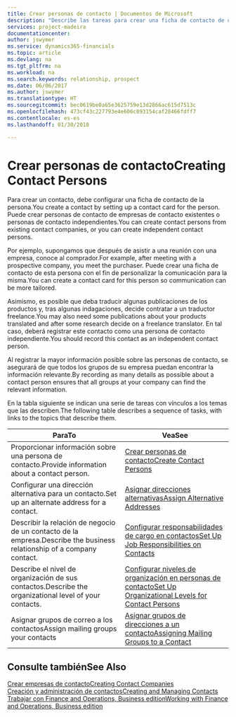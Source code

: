 ```yaml
---
title: Crear personas de contacto | Documentos de Microsoft
description: "Describe las tareas para crear una ficha de contacto de una persona, por ejemplo, un cliente potencial o proveedor, lo que ayuda a definir la relación y adaptar la comunicación."
services: project-madeira
documentationcenter: 
author: jswymer
ms.service: dynamics365-financials
ms.topic: article
ms.devlang: na
ms.tgt_pltfrm: na
ms.workload: na
ms.search.keywords: relationship, prospect
ms.date: 06/06/2017
ms.author: jswymer
ms.translationtype: HT
ms.sourcegitcommit: bec0619be0a65e3625759e13d2866ac615d7513c
ms.openlocfilehash: 473cf43c227793e4e606c893154caf28466fdff7
ms.contentlocale: es-es
ms.lasthandoff: 01/30/2018

---
```

# <a name="creating-contact-persons"></a><span data-ttu-id="09a65-103">Crear personas de contacto</span><span class="sxs-lookup"><span data-stu-id="09a65-103">Creating Contact Persons</span></span>
<span data-ttu-id="09a65-104">Para crear un contacto, debe configurar una ficha de contacto de la persona.</span><span class="sxs-lookup"><span data-stu-id="09a65-104">You create a contact by setting up a contact card for the person.</span></span> <span data-ttu-id="09a65-105">Puede crear personas de contacto de empresas de contacto existentes o personas de contacto independientes.</span><span class="sxs-lookup"><span data-stu-id="09a65-105">You can create contact persons from existing contact companies, or you can create independent contact persons.</span></span>

<span data-ttu-id="09a65-106">Por ejemplo, supongamos que después de asistir a una reunión con una empresa, conoce al comprador.</span><span class="sxs-lookup"><span data-stu-id="09a65-106">For example, after meeting with a prospective company, you meet the purchaser.</span></span> <span data-ttu-id="09a65-107">Puede crear una ficha de contacto de esta persona con el fin de personalizar la comunicación para la misma.</span><span class="sxs-lookup"><span data-stu-id="09a65-107">You can create a contact card for this person so communication can be more tailored.</span></span>

<span data-ttu-id="09a65-108">Asimismo, es posible que deba traducir algunas publicaciones de los productos y, tras algunas indagaciones, decide contratar a un traductor freelance.</span><span class="sxs-lookup"><span data-stu-id="09a65-108">You may also need some publications about your products translated and after some research decide on a freelance translator.</span></span> <span data-ttu-id="09a65-109">En tal caso, deberá registrar este contacto como una persona de contacto independiente.</span><span class="sxs-lookup"><span data-stu-id="09a65-109">You should record this contact as an independent contact person.</span></span>

<span data-ttu-id="09a65-110">Al registrar la mayor información posible sobre las personas de contacto, se asegurará de que todos los grupos de su empresa puedan encontrar la información relevante.</span><span class="sxs-lookup"><span data-stu-id="09a65-110">By recording as many details as possible about a contact person ensures that all groups at your company can find the relevant information.</span></span>

<span data-ttu-id="09a65-111">En la tabla siguiente se indican una serie de tareas con vínculos a los temas que las describen.</span><span class="sxs-lookup"><span data-stu-id="09a65-111">The following table describes a sequence of tasks, with links to the topics that describe them.</span></span>

| <span data-ttu-id="09a65-112">Para</span><span class="sxs-lookup"><span data-stu-id="09a65-112">To</span></span> | <span data-ttu-id="09a65-113">Vea</span><span class="sxs-lookup"><span data-stu-id="09a65-113">See</span></span> |
| --- | --- |
| <span data-ttu-id="09a65-114">Proporcionar información sobre una persona de contacto.</span><span class="sxs-lookup"><span data-stu-id="09a65-114">Provide information about a contact person.</span></span> |[<span data-ttu-id="09a65-115">Crear personas de contacto</span><span class="sxs-lookup"><span data-stu-id="09a65-115">Create Contact Persons</span></span>](marketing-how-create-contact-persons.md) |
| <span data-ttu-id="09a65-116">Configurar una dirección alternativa para un contacto.</span><span class="sxs-lookup"><span data-stu-id="09a65-116">Set up an alternate address for a contact.</span></span> |[<span data-ttu-id="09a65-117">Asignar direcciones alternativas</span><span class="sxs-lookup"><span data-stu-id="09a65-117">Assign Alternative Addresses</span></span>](marketing-how-assign-alternate-address.md) |
| <span data-ttu-id="09a65-118">Describir la relación de negocio de un contacto de la empresa.</span><span class="sxs-lookup"><span data-stu-id="09a65-118">Describe the business relationship of a company contact.</span></span> |[<span data-ttu-id="09a65-119">Configurar responsabilidades de cargo en contactos</span><span class="sxs-lookup"><span data-stu-id="09a65-119">Set Up Job Responsibilities on Contacts</span></span>](marketing-job-responsibilities.md) |
| <span data-ttu-id="09a65-120">Describe el nivel de organización de sus contactos.</span><span class="sxs-lookup"><span data-stu-id="09a65-120">Describe the organizational level of your contacts.</span></span> |[<span data-ttu-id="09a65-121">Configurar niveles de organización en personas de contacto</span><span class="sxs-lookup"><span data-stu-id="09a65-121">Set Up Organizational Levels for Contact Persons</span></span>](marketing-organizational-levels.md) |
| <span data-ttu-id="09a65-122">Asignar grupos de correo a los contactos</span><span class="sxs-lookup"><span data-stu-id="09a65-122">Assign mailing groups your contacts</span></span> |[<span data-ttu-id="09a65-123">Asignar grupos de direcciones a un contacto</span><span class="sxs-lookup"><span data-stu-id="09a65-123">Assigning Mailing Groups to a Contact</span></span>](marketing-mailing-groups.md) |

## <a name="see-also"></a><span data-ttu-id="09a65-124">Consulte también</span><span class="sxs-lookup"><span data-stu-id="09a65-124">See Also</span></span>
[<span data-ttu-id="09a65-125">Crear empresas de contacto</span><span class="sxs-lookup"><span data-stu-id="09a65-125">Creating Contact Companies</span></span>](marketing-create-contact-companies.md)  
[<span data-ttu-id="09a65-126">Creación y administración de contactos</span><span class="sxs-lookup"><span data-stu-id="09a65-126">Creating and Managing Contacts</span></span>]()  
[<span data-ttu-id="09a65-127">Trabajar con Finance and Operations, Business edition</span><span class="sxs-lookup"><span data-stu-id="09a65-127">Working with Finance and Operations, Business edition</span></span>](ui-work-product.md)

